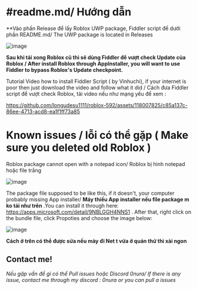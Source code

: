 # #readme.md/ Hướng dẫn
**Vào phần Release để lấy Roblox UWP package, Fiddler script để dưới phần README.md/ The UWP package is located in Releases

![image](https://github.com/longudesu1111/roblox-592/assets/118007825/cc91a0c2-cde4-4e49-8ec4-4f7891778850)

**Sau khi tải xong Roblox cũ thì sẽ dùng Fiddler để vượt check Update của Roblox / After install Roblox through AppInstaller, you will want to use Fiddler to bypass Roblox's Update checkpoint.**

Tutorial Video how to install Fiddler Script ( by Vinhuchi), if your internet is poor then just download the video and follow what it did / Cách đưa Fiddler script để vượt check Roblox, tải video nếu như mạng yếu để xem :

https://github.com/longudesu1111/roblox-592/assets/118007825/c85a137c-86ee-4713-acd8-ea1f1ff73a85



<h1>Known issues / lỗi có thể gặp ( Make sure you deleted old Roblox )</h1>

Roblox package cannot open with a notepad icon/ Roblox bị hình notepad hoặc file trắng

![image](https://github.com/longudesu1111/roblox-592/assets/118007825/abf0d640-f9f2-47eb-9d35-5d709fc311f5)


 The package file supposed to be like this, if it doesn't, your computer probably missing App installer/ <b>Máy thiếu App installer nếu file package m ko tải như trên</b>
.You can install it through here: https://apps.microsoft.com/detail/9NBLGGH4NNS1 . After that, right click on the bundle file, click Propoties and choose the image below:

![image](https://github.com/longudesu1111/roblox-592/assets/118007825/1dacf4ab-4c11-420a-9025-e61719ee226a)

<b> Cách ở trên có thể được sửa nếu mày đi Net t vừa ở quán thử thì xài ngon </b>

<h2>Contact me!</h2>


*Nếu gặp vấn đề gì có thể Pull issues hoặc Discord 0nura/ If there is any issue, contact me through my discord : 0nura or you can pull a issues*

